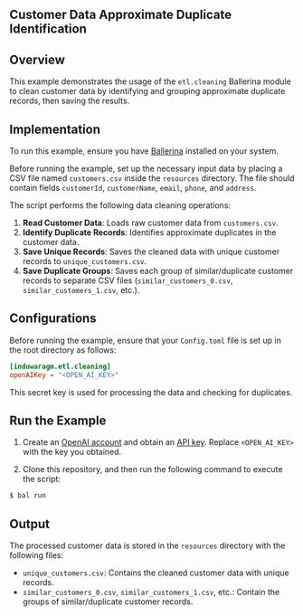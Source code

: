 ## Customer Data Approximate Duplicate Identification

## Overview

This example demonstrates the usage of the `etl.cleaning` Ballerina module to clean customer data by identifying and grouping approximate duplicate records, then saving the results.

## Implementation

To run this example, ensure you have [Ballerina](https://ballerina.io/downloads/) installed on your system.

Before running the example, set up the necessary input data by placing a CSV file named `customers.csv` inside the `resources` directory. The file should contain fields `customerId`, `customerName`, `email`, `phone`, and `address`.

The script performs the following data cleaning operations:

1. **Read Customer Data**: Loads raw customer data from `customers.csv`.
2. **Identify Duplicate Records**: Identifies approximate duplicates in the customer data.
3. **Save Unique Records**: Saves the cleaned data with unique customer records to `unique_customers.csv`.
4. **Save Duplicate Groups**: Saves each group of similar/duplicate customer records to separate CSV files (`similar_customers_0.csv`, `similar_customers_1.csv`, etc.).

## Configurations

Before running the example, ensure that your `Config.toml` file is set up in the root directory as follows:

```toml
[induwaragm.etl.cleaning]
openAIKey = "<OPEN_AI_KEY>"
```

This secret key is used for processing the data and checking for duplicates.

## Run the Example

1. Create an [OpenAI account](https://platform.openai.com) and obtain an [API key](https://platform.openai.com/account/api-keys). Replace `<OPEN_AI_KEY>` with the key you obtained.

2. Clone this repository, and then run the following command to execute the script:

```sh
$ bal run
```

## Output

The processed customer data is stored in the `resources` directory with the following files:
- `unique_customers.csv`: Contains the cleaned customer data with unique records.
- `similar_customers_0.csv`, `similar_customers_1.csv`, etc.: Contain the groups of similar/duplicate customer records.
